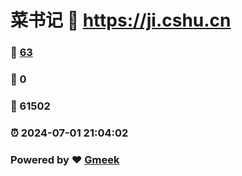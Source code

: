 # 菜书记 :link: https://ji.cshu.cn 
### :page_facing_up: [63](https://ji.cshu.cn/tag.html) 
### :speech_balloon: 0 
### :hibiscus: 61502 
### :alarm_clock: 2024-07-01 21:04:02 
### Powered by :heart: [Gmeek](https://github.com/Meekdai/Gmeek)
